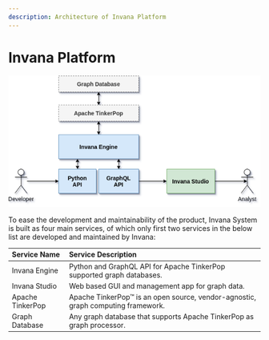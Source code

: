 ```yaml
---
description: Architecture of Invana Platform
---
```


# Invana Platform

![invana architecture](.gitbook/assets/image%20%281%29.png)

To ease the development and maintainability of the product, Invana System is built as four main services, of which only first two services in the below list are developed and maintained by Invana:

| Service Name | Service Description |
| :--- | :--- |
| Invana Engine | Python and GraphQL API for Apache TinkerPop supported graph databases.  |
| Invana Studio | Web based GUI and management app for graph data.  |
| Apache TinkerPop | Apache TinkerPop™ is an open source, vendor-agnostic, graph computing framework. |
| Graph Database |  Any graph database that supports Apache TinkerPop as graph processor. |

